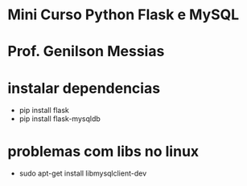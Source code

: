 # Mini Curso Python Flask e MySQL
# Prof. Genilson Messias
# instalar dependencias

- pip install flask
- pip install flask-mysqldb

# problemas com libs no linux
- sudo apt-get install libmysqlclient-dev






